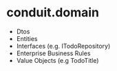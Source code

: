 # conduit.domain

- Dtos
- Entities
- Interfaces (e.g. ITodoRepository)
- Enterprise Business Rules
- Value Objects (e.g TodoTitle)
